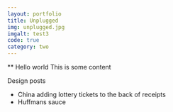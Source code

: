 ```yaml
---
layout: portfolio
title: Unplugged
img: unplugged.jpg
imgalt: test3
code: true
category: two
---
```


** Hello world
This is some content

Design posts
 - China adding lottery tickets to the back of receipts
 - Huffmans sauce
